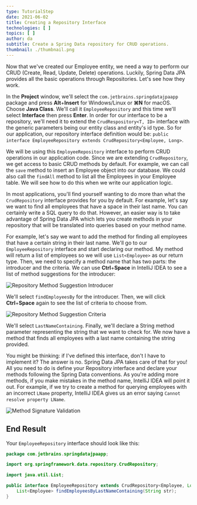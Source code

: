 ```yaml
---
type: TutorialStep
date: 2021-06-02
title: Creating a Repository Interface
technologies: [ ]
topics: [ ]
author: da
subtitle: Create a Spring Data repository for CRUD operations.
thumbnail: ./thumbnail.png
---
```


Now that we've created our Employee entity, we need a way to perform our CRUD (Create, Read, Update, Delete) operations. Luckily, Spring Data JPA provides all the basic operations through Repositories. Let's see how they work.

In the **Project** window, we'll select the `com.jetbrains.springdatajpaapp` package and press **Alt**+**Insert** for Windows/Linux or **⌘N** for macOS. Choose **Java Class**. We'll call it `EmployeeRepository` and this time we'll select **Interface** then press **Enter**. In order for our interface to be a repository, we'll need it to extend the `CrudRespository<T, ID>` interface with the generic parameters being our entity class and entity's id type. So for our application, our repository interface definition would be: `public interface EmployeeRepository extends CrudRepository<Employee, Long>`.

We will be using this `EmployeeRepository` interface to perform CRUD operations in our application code. Since we are extending `CrudRepository`, we get access to basic CRUD methods by default. For example, we can call the `save` method to insert an Employee object into our database. We could also call the `findAll` method to list all the Employees in your Employee table. We will see how to do this when we write our application logic.

In most applications, you'll find yourself wanting to do more than what the `CrudRepository` interface provides for you by default.  For example, let's say we want to find all employees that have a space in their last name. You can certainly write a SQL query to do that. However, an easier way is to take advantage of Spring Data JPA which lets you create methods in your repository that will be translated into queries based on your method name.

For example, let's say we want to add the method for finding all employees that have a certain string in their last name. We'll go to our `EmployeeRepository` interface and start declaring our method. My method will return a list of employees so we will use `List<Employee>` as our return type. Then, we need to specify a method name that has two parts: the introducer and the criteria. We can use **Ctrl**+**Space** in IntelliJ IDEA to see a list of method suggestions for the introducer:

![Repository Method Suggestion Introducer](./RepositoryMethodSuggestion.png)

We'll select `findEmployeesBy` for the introducer. Then, we will click **Ctrl**+**Space** again to see the list of criteria to choose from.

![Repository Method Suggestion Criteria](./RepositoryMethodSuggestion-Criteria.png)

We'll select `LastNameContaining`. Finally, we'll declare a String method parameter representing the string that we want to check for. We now have a method that finds all employees with a last name containing the string provided.

You might be thinking: if I've defined this interface, don't I have to implement it? The answer is no. Spring Data JPA takes care of that for you! All you need to do is define your Repository interface and declare your methods following the Spring Data conventions. As you're adding more methods, if you make mistakes in the method name, IntelliJ IDEA will point it out. For example, if we try to create a method for querying employees with an incorrect `LName` property, IntelliJ IDEA gives us an error saying `Cannot resolve property LName`.

![Method Signature Validation](./MethodSignatureValidation.png)

## End Result

Your `EmployeeRepository` interface should look like this:
```java
package com.jetbrains.springdatajpaapp;

import org.springframework.data.repository.CrudRepository;

import java.util.List;

public interface EmployeeRepository extends CrudRepository<Employee, Long> {
    List<Employee> findEmployeesByLastNameContaining(String str);
}
```

